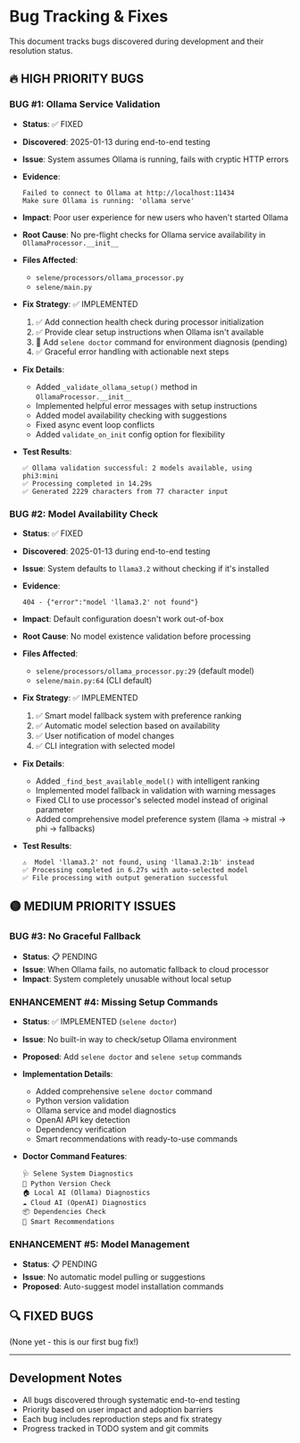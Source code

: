 # Bug Tracking & Fixes

This document tracks bugs discovered during development and their resolution status.

## 🔥 HIGH PRIORITY BUGS

### BUG #1: Ollama Service Validation
- **Status**: ✅ FIXED
- **Discovered**: 2025-01-13 during end-to-end testing
- **Issue**: System assumes Ollama is running, fails with cryptic HTTP errors
- **Evidence**: 
  ```
  Failed to connect to Ollama at http://localhost:11434
  Make sure Ollama is running: 'ollama serve'
  ```
- **Impact**: Poor user experience for new users who haven't started Ollama
- **Root Cause**: No pre-flight checks for Ollama service availability in `OllamaProcessor.__init__`
- **Files Affected**: 
  - `selene/processors/ollama_processor.py`
  - `selene/main.py`
- **Fix Strategy**: ✅ IMPLEMENTED
  1. ✅ Add connection health check during processor initialization
  2. ✅ Provide clear setup instructions when Ollama isn't available  
  3. 🔄 Add `selene doctor` command for environment diagnosis (pending)
  4. ✅ Graceful error handling with actionable next steps

- **Fix Details**:
  - Added `_validate_ollama_setup()` method in `OllamaProcessor.__init__`
  - Implemented helpful error messages with setup instructions
  - Added model availability checking with suggestions
  - Fixed async event loop conflicts
  - Added `validate_on_init` config option for flexibility

- **Test Results**: 
  ```
  ✅ Ollama validation successful: 2 models available, using phi3:mini
  ✅ Processing completed in 14.29s
  ✅ Generated 2229 characters from 77 character input
  ```

### BUG #2: Model Availability Check
- **Status**: ✅ FIXED
- **Discovered**: 2025-01-13 during end-to-end testing
- **Issue**: System defaults to `llama3.2` without checking if it's installed
- **Evidence**:
  ```
  404 - {"error":"model 'llama3.2' not found"}
  ```
- **Impact**: Default configuration doesn't work out-of-box
- **Root Cause**: No model existence validation before processing
- **Files Affected**:
  - `selene/processors/ollama_processor.py:29` (default model)
  - `selene/main.py:64` (CLI default)

- **Fix Strategy**: ✅ IMPLEMENTED
  1. ✅ Smart model fallback system with preference ranking
  2. ✅ Automatic model selection based on availability
  3. ✅ User notification of model changes
  4. ✅ CLI integration with selected model

- **Fix Details**:
  - Added `_find_best_available_model()` with intelligent ranking
  - Implemented model fallback in validation with warning messages
  - Fixed CLI to use processor's selected model instead of original parameter
  - Added comprehensive model preference system (llama → mistral → phi → fallbacks)

- **Test Results**: 
  ```
  ⚠️  Model 'llama3.2' not found, using 'llama3.2:1b' instead
  ✅ Processing completed in 6.27s with auto-selected model
  ✅ File processing with output generation successful
  ```

## 🟡 MEDIUM PRIORITY ISSUES

### BUG #3: No Graceful Fallback
- **Status**: 📋 PENDING
- **Issue**: When Ollama fails, no automatic fallback to cloud processor
- **Impact**: System completely unusable without local setup

### ENHANCEMENT #4: Missing Setup Commands
- **Status**: ✅ IMPLEMENTED (`selene doctor`)
- **Issue**: No built-in way to check/setup Ollama environment
- **Proposed**: Add `selene doctor` and `selene setup` commands

- **Implementation Details**:
  - Added comprehensive `selene doctor` command
  - Python version validation
  - Ollama service and model diagnostics
  - OpenAI API key detection
  - Dependency verification
  - Smart recommendations with ready-to-use commands

- **Doctor Command Features**:
  ```
  🩺 Selene System Diagnostics
  🐍 Python Version Check
  🏠 Local AI (Ollama) Diagnostics
  ☁️ Cloud AI (OpenAI) Diagnostics  
  📦 Dependencies Check
  🎯 Smart Recommendations
  ```

### ENHANCEMENT #5: Model Management
- **Status**: 📋 PENDING
- **Issue**: No automatic model pulling or suggestions
- **Proposed**: Auto-suggest model installation commands

## 🔍 FIXED BUGS

(None yet - this is our first bug fix!)

---

## Development Notes

- All bugs discovered through systematic end-to-end testing
- Priority based on user impact and adoption barriers
- Each bug includes reproduction steps and fix strategy
- Progress tracked in TODO system and git commits